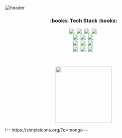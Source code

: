 ![header](https://capsule-render.vercel.app/api?type=waving&color=gradient&height=300&section=header&text=hyunsu%20Bae&fontSize=90)


<h3 align="center">:books: Tech Stack :books:</h3> <p align="center">
<img src="https://img.shields.io/badge/Javascript-ffb13b?style=flat-square&logo=javascript&logoColor=white"/></a>&nbsp
<img src="https://img.shields.io/badge/HTML-E34F26?style=flat-square&logo=html5&logoColor=white"/></a>&nbsp
<img src="https://img.shields.io/badge/CSS-1572B6?style=flat-square&logo=css3&logoColor=white"/></a>&nbsp
<img src="https://img.shields.io/badge/Java-007396?style=flat-square&logo=Java&logoColor=white"/></a>&nbsp
<br>
<img src="https://img.shields.io/badge/React-61DAFB?style=flat-square&logo=react&logoColor=white"/></a>&nbsp
<img src="https://img.shields.io/badge/React Hook-EC5990?style=flat-square&logo=reacthookform&logoColor=white"/></a>&nbsp
<img src="https://img.shields.io/badge/Spring Boot-6DB33F?style=flat-square&logo=springboot&logoColor=white"/></a>&nbsp
<br>
<img src="https://img.shields.io/badge/PostCSS-DD3A0A?style=flat-square&logo=postCSS&logoColor=white"/></a>&nbsp
<img src="https://img.shields.io/badge/sass-CC6699?style=flat-square&logo=sass&logoColor=white"/></a>&nbsp
<img src="https://img.shields.io/badge/styledcomponents-DB7093?style=flat-square&logo=styledcomponents&logoColor=white"/></a>&nbsp
<br>
<!-- <img src="https://img.shields.io/badge/Git-F05032?style=flat-square&logo=git&logoColor=white"/></a>&nbsp
<img src="https://img.shields.io/badge/GitHub-181717?style=flat-square&logo=github&logoColor=white"/></a>&nbsp
<br> -->
<img src="https://img.shields.io/badge/oracle-F80000?style=flat-square&logo=oracle&logoColor=white"/></a>&nbsp
<img src="https://img.shields.io/badge/postman-FF6C37?style=flat-square&logo=postman&logoColor=white"/></a>&nbsp
<img src="https://img.shields.io/badge/mongoDB-47A248?style=flat-square&logo=mongodb&logoColor=white"/></a>&nbsp

</p>
 <br> <p align="center">
<a href="https://github.com/Baehyunsu20"><img align="center" style="height:180px" src="https://github-readme-stats.vercel.app/api/top-langs/?username=Baehyunsu20&layout=compact&theme=nord&hide_border=true" /></a>
<!-- <a href="https://github.com/elsa-kim"><img align="center" style="height:180px" src="https://github-readme-stats.vercel.app/api?username=elsa-kim&show_icons=true&include_all_commits=true&theme=nord&hide_border=true" alt="SOKURI's github stats" /></a> -->
</p>
!--
https://simpleicons.org/?q=mongo
--